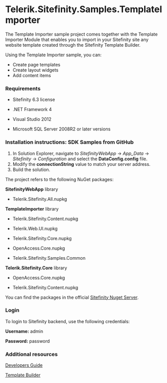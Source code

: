 Telerik.Sitefinity.Samples.TemplateImporter
===========================================

The Template Importer sample project comes together with the Template Importer Module that enables you to import in your Sitefinity site any website template created through the Sitefinity Template Builder.

Using the Template Importer sample, you can:

* Create page templates 
* Create layout widgets 
* Add content items 


### Requirements

* Sitefinity 6.3 license

* .NET Framework 4

* Visual Studio 2012

* Microsoft SQL Server 2008R2 or later versions


### Installation instructions: SDK Samples from GitHub


1. In Solution Explorer, navigate to _SitefinityWebApp_ -> *App_Data* -> _Sitefinity_ -> _Configuration_ and select the **DataConfig.config** file. 
2. Modify the **connectionString** value to match your server address.
3. Build the solution.


The project refers to the following NuGet packages:

**SitefinityWebApp** library

* Telerik.Sitefinity.All.nupkg


**TemplateImporter** library

* Telerik.Sitefinity.Content.nupkg

* Telerik.Web.UI.nupkg

* Telerik.Sitefinity.Core.nupkg

* OpenAccess.Core.nupkg

* Telerik.Sitefinity.Samples.Common


**Telerik.Sitefinity.Core** library

* OpenAccess.Core.nupkg

* Telerik.Sitefinity.Content.nupkg
 
You can find the packages in the official [Sitefinity Nuget Server](http://nuget.sitefinity.com).

### Login

To login to Sitefinity backend, use the following credentials: 

**Username:** admin

**Password:** password


### Additional resources

[Developers Guide](http://www.sitefinity.com/documentation/documentationarticles/developers-guide)

[Template Builder](http://www.sitefinity.com/documentation/documentationarticles/template-builder)
